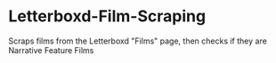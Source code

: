 # Letterboxd-Film-Scraping
Scraps films from the Letterboxd "Films" page, then checks if they are Narrative Feature Films
